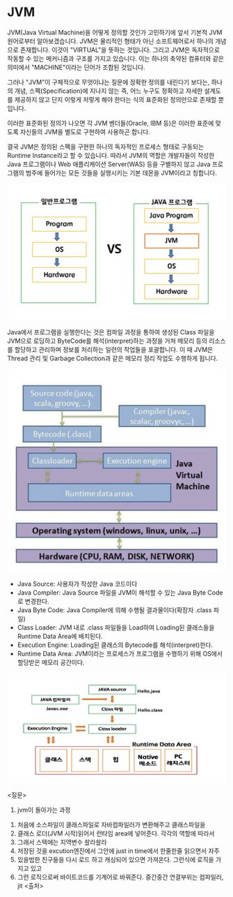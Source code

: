 # JVM

JVM(Java Virtual Machine)을 어떻게 정의할 것인가 고민하기에 앞서 기본적 JVM 원어로부터 알아보겠습니다. JVM은 물리적인 형태가 아닌 소프트웨어로서 하나의 개념으로 존재합니다. 이것이 "VIRTUAL"을 뜻하는 것입니다. 그리고 JVM은 독자적으로 작동할 수 있는 메커니즘과 구조를 가지고 있습니다. 이는 하나의 축약된 컴퓨터와 같은 의미에서 "MACHINE"이라는 단어가 조합된 것입니다.

그러나 "JVM"이 구체적으로 무엇이냐는 질문에 정확한 정의를 내린다기 보다는, 하나의 개념, 스펙(Specification)에 지나지 않는 즉, 어느 누구도 정확하고 자세한 설계도를 제공하지 않고 단지 이렇게 저렇게 해야 한다는 식의 표준화된 정의만으로 존재할 뿐입니다.

이러한 표준화된 정의가 나오면 각 JVM 벤더들(Oracle, IBM 등)은 이러한 표준에 맞도록 자신들의 JVM을 별도로 구현하여 사용하곤 합니다.

결국 JVM은 정의된 스펙을 구현한 하나의 독자적인 프로세스 형태로 구동되는 Runtime Instance라고 할 수 있습니다. 따라서 JVM의 역할은 개발자들이 작성한 Java 프로그램이나 Web 애플리케이션 Server(WAS) 등을 구별하지 않고 Java 프로그램의 범주에 들어가는 모든 것들을 실행시키는 기본 데몬을 JVM이라고 칭합니다.

![main_img](./img/main_img.png)

Java에서 프로그램을 실행한다는 것은 컴파일 과정을 통하여 생성된 Class 파일을 JVM으로 로딩하고 ByteCode를 해석(interpret)하는 과정을 거쳐 메모리 등의 리소스를 할당하고 관리하며 정보를 처리하는 일련의 작업들을 포괄합니다. 이 때 JVM은 Thread 관리 및 Garbage Collection과 같은 메모리 정리 작업도 수행하게 됩니다.

![main_img2](./img/main_img2.png)

 - Java Source: 사용자가 작성한 Java 코드이다
 - Java Compiler: Java Source 파일을 JVM이 해석할 수 있는 Java Byte Code로 변경한다.
 - Java Byte Code: Java Compiler에 의해 수행될 결과물이다(확장자 .class 파일)
 - Class Loader: JVM 내로 .class 파일들을 Load하여 Loading된 클래스들을 Runtime Data Area에 배치된다.
 - Execution Engine: Loading된 클래스의 Bytecode를 해석(interpret)한다.
 - Runtime Data Area: JVM이라는 프로세스가 프로그램을 수행하기 위해 OS에서 할당받은 메모리 공간이다.

![main_img3](./img/main_img3.png)






<질문>
   1. jvm이 돌아가는 과정
   1) 처음에 소스파일이 클래스파일로 자바컴파일러가 변환해주고 클래스파일을 
   2) 클래스 로더(JVM 시작)읽어서 런타임 area에 넣어준다. 각각의 역할에 따라서 
   3) 그래서 스택에는 지역변수 솰라솰라 
   4) 저장된 것을 excution엔진에서 그안에 just in time에서 한줄한줄 읽으면서 자주
   5) 있을법한 친구들을 다시 로드 하고 캐싱되어 있으면 가져온다. 그런식에 로직을 가지고 있고
   6) 그런 로직으로써 바이트코드를 기계어로 바꿔준다.
   중간중간 연결부위는 컴파일러, jit
<출처>
   
